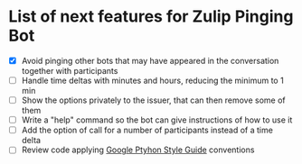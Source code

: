 List of next features for Zulip Pinging Bot
====

- [x] Avoid pinging other bots that may have appeared in the conversation together with participants
- [ ] Handle time deltas with minutes and hours, reducing the minimum to 1 min
- [ ] Show the options privately to the issuer, that can then remove some of them
- [ ] Write a "help" command so the bot can give instructions of how to use it
- [ ] Add the option of call for a number of participants instead of a time delta
- [ ] Review code applying [Google Ptyhon Style Guide](https://google-styleguide.googlecode.com/svn/trunk/pyguide.html) conventions